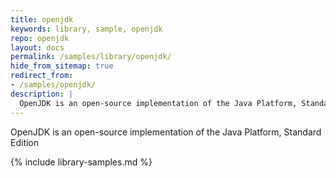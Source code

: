 ```yaml
---
title: openjdk
keywords: library, sample, openjdk
repo: openjdk
layout: docs
permalink: /samples/library/openjdk/
hide_from_sitemap: true
redirect_from:
- /samples/openjdk/
description: |
  OpenJDK is an open-source implementation of the Java Platform, Standard Edition
---
```


OpenJDK is an open-source implementation of the Java Platform, Standard Edition


{% include library-samples.md %}
